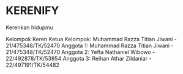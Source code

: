 # KERENIFY
Kerenkan hidupmu

Kelompok Keren
Ketua Kelompok: Muhammad Razza Titian Jiwani - 21/475348/TK/52470
Anggota 1: Muhammad Razza Titian Jiwani - 21/475348/TK/52470
Anggota 2: Yefta Nathaniel Wibowo - 22/492878/TK/53954
Anggota 3: Reihan Athar Zildaniar - 22/497191/TK/54482
